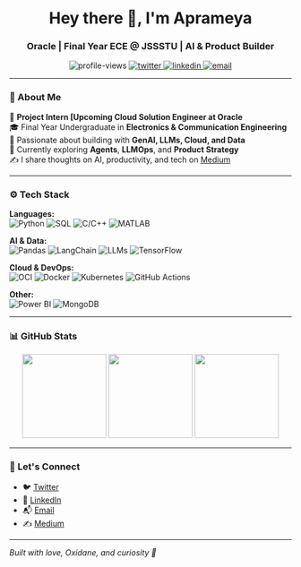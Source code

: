 <!-- GitHub Profile README -->

<h1 align="center">Hey there 👋, I'm Aprameya</h1>
<h3 align="center">Oracle | Final Year ECE @ JSSSTU | AI & Product Builder</h3>

<p align="center">
  <img src="https://komarev.com/ghpvc/?username=aprameya-c-v&label=Profile%20Views&color=0e75b6&style=flat" alt="profile-views" />
  <a href="https://twitter.com/aprameya_cv1" target="_blank">
    <img src="https://img.shields.io/twitter/follow/aprameya_cv1?style=flat-square&logo=twitter" alt="twitter" />
  </a>
  <a href="https://linkedin.com/in/aprameyacv" target="_blank">
    <img src="https://img.shields.io/badge/LinkedIn-blue?style=flat-square&logo=linkedin" alt="linkedin" />
  </a>
  <a href="mailto:aprameyacv01@gmail.com">
    <img src="https://img.shields.io/badge/Gmail-D14836?style=flat-square&logo=gmail&logoColor=white" alt="email" />
  </a>
</p>

---

### 🔎 About Me

💼 **Project Intern [Upcoming Cloud Solution Engineer at Oracle**  
🎓 Final Year Undergraduate in **Electronics & Communication Engineering**  
🚀 Passionate about building with **GenAI, LLMs, Cloud, and Data**  
🧠 Currently exploring **Agents**, **LLMOps**, and **Product Strategy**  
✍️ I share thoughts on AI, productivity, and tech on [Medium](https://medium.com/@aprameyacv01)

---


### ⚙️ Tech Stack

**Languages:**  
![Python](https://img.shields.io/badge/-Python-3776AB?logo=python&logoColor=white&style=flat-square)
![SQL](https://img.shields.io/badge/-SQL-4479A1?logo=mysql&logoColor=white&style=flat-square)
![C/C++](https://img.shields.io/badge/-C/C++-00599C?logo=c&logoColor=white&style=flat-square)
![MATLAB](https://img.shields.io/badge/-MATLAB-EF4F1F?style=flat-square)

**AI & Data:**  
![Pandas](https://img.shields.io/badge/-Pandas-150458?logo=pandas&logoColor=white&style=flat-square)
![LangChain](https://img.shields.io/badge/-LangChain-1E1E1E?logo=langchain&logoColor=white&style=flat-square)
![LLMs](https://img.shields.io/badge/-LLMs-8A2BE2?style=flat-square)
![TensorFlow](https://img.shields.io/badge/-TensorFlow-FF6F00?logo=tensorflow&logoColor=white&style=flat-square)

**Cloud & DevOps:**  
![OCI](https://img.shields.io/badge/-Oracle%20Cloud-F80000?logo=oracle&logoColor=white&style=flat-square)
![Docker](https://img.shields.io/badge/-Docker-2496ED?logo=docker&logoColor=white&style=flat-square)
![Kubernetes](https://img.shields.io/badge/-Kubernetes-326CE5?logo=kubernetes&logoColor=white&style=flat-square)
![GitHub Actions](https://img.shields.io/badge/-GitHub%20Actions-2088FF?logo=github-actions&logoColor=white&style=flat-square)

**Other:**  
![Power BI](https://img.shields.io/badge/-Power%20BI-F2C811?logo=powerbi&logoColor=black&style=flat-square)
![MongoDB](https://img.shields.io/badge/-MongoDB-47A248?logo=mongodb&logoColor=white&style=flat-square)

---

### 📊 GitHub Stats

<p align="center">
  <img src="https://github-readme-stats.vercel.app/api?username=aprameya-c-v&show_icons=true&theme=radical" height="150" />
  <img src="https://github-readme-streak-stats.herokuapp.com/?user=aprameya-c-v&theme=radical" height="150" />
  <img src="https://github-readme-stats.vercel.app/api/top-langs/?username=aprameya-c-v&layout=compact&theme=radical" height="150" />
</p>

---

### 🤝 Let's Connect

- 🐦 [Twitter](https://twitter.com/aprameya_cv1)  
- 💼 [LinkedIn](https://linkedin.com/in/aprameyacv)  
- 📬 [Email](mailto:aprameyacv01@gmail.com)  
- ✍️ [Medium](https://medium.com/@aprameyacv01)

---

*Built with love, Oxidane, and curiosity 🚀*
